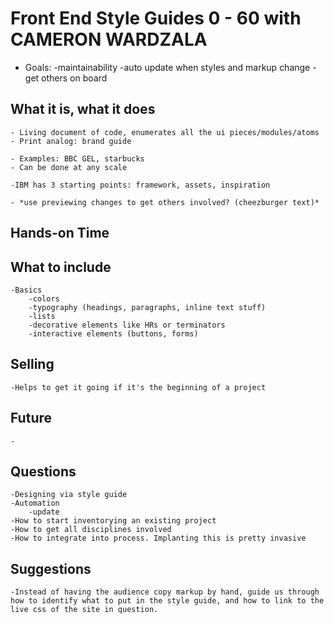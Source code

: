 # Front End Style Guides 0 - 60 with CAMERON WARDZALA

- Goals:
	-maintainability
	-auto update when styles and markup change
	-get others on board

## What it is, what it does

	- Living document of code, enumerates all the ui pieces/modules/atoms
	- Print analog: brand guide
	
	- Examples: BBC GEL, starbucks
	- Can be done at any scale

	-IBM has 3 starting points: framework, assets, inspiration

	- *use previewing changes to get others involved? (cheezburger text)*

## Hands-on Time


## What to include
	-Basics
		-colors
		-typography (headings, paragraphs, inline text stuff)
		-lists
		-decorative elements like HRs or terminators
		-interactive elements (buttons, forms)

## Selling
	-Helps to get it going if it's the beginning of a project

## Future
	-

## Questions
	-Designing via style guide
	-Automation
		-update
	-How to start inventorying an existing project
	-How to get all disciplines involved
	-How to integrate into process. Implanting this is pretty invasive

## Suggestions
	-Instead of having the audience copy markup by hand, guide us through how to identify what to put in the style guide, and how to link to the live css of the site in question. 
